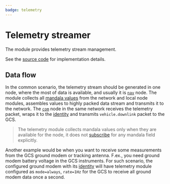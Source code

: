 ```yaml
---
badge: telemetry
---
```


# Telemetry streamer

The module provides telemetry stream management.

See the [source code](https://github.com/uavos/apx-lib/tree/main/xbus/telemetry) for implementation details.

## Data flow

In the common scenario, the telemetry stream should be generated in one node, where the most of data is available, and usually it is [`nav`](/hw/nav) node. The module collects all [mandala values](mandala) from the network and local node modules, assembles values to highly packed data stream and transmits it to the network. The [`com`](/hw/com) node in the same network receives the telemetry packet, wraps it to the [identity](identity) and transmits `vehicle.downlink` packet to the GCS.

>The telemetry module collects mandala values only when they are available for the node, it does not [subscribe](mdb) for any mandala field explicitly.

Another example would be when you want to receive some measurements from the GCS ground modem or tracking antenna. F.ex., you need ground modem battery voltage in the GCS instruments. For such scenario, the configured ground modem with its [identity](identity) will have telemetry module configured as `mode=always`, `rate=1Hz` for the GCS to receive all ground modem data once a second.
